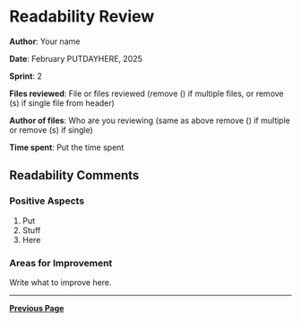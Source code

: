 # Readability Review

**Author**: Your name

**Date**: February PUTDAYHERE, 2025

**Sprint**: 2

**Files reviewed**: File or files reviewed (remove () if multiple files, or remove (s) if single file from header)

**Author of files**: Who are you reviewing (same as above remove () if multiple or remove (s) if single)

**Time spent**: Put the time spent

## Readability Comments

### Positive Aspects

1. Put
2. Stuff
3. Here

### Areas for Improvement

Write what to improve here.

---

[**Previous Page**](../README.md)
